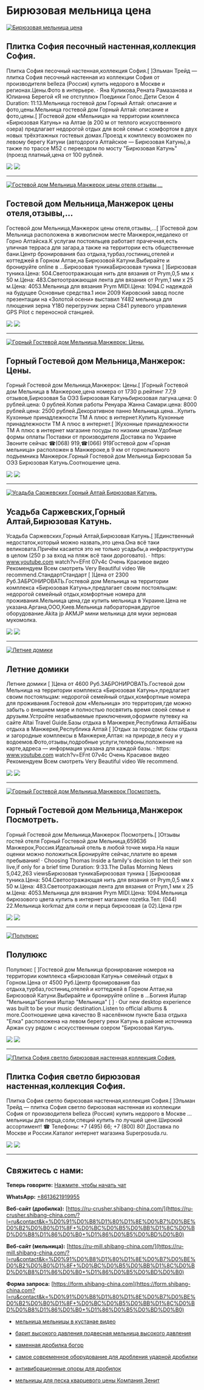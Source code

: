 # Бирюзовая мельница цена

<a href="https://swt.shibang-china.com/?l=ru&img&k=%D0%91%D0%B8%D1%80%D1%8E%D0%B7%D0%BE%D0%B2%D0%B0%D1%8F+%D0%BC%D0%B5%D0%BB%D1%8C%D0%BD%D0%B8%D1%86%D0%B0+%D1%86%D0%B5%D0%BD%D0%B0" target="_blank">![Бирюзовая мельница цена](http://static.shibang-china.com/all-800x300/442.jpg)</a>

## Плитка София песочный настенная,коллекция София.
Плитка София песочный настенная,коллекция София.[ ]Эльман Трейд — плитка София песочный настенная из коллекции София от производителя belleza (Россия) купить недорого в Москве и регионах.Цены.Фото в интерьере.&nbsp;&#0183;&#32;Яна Куликова,Рената Рамазанова и Юлианна Берегой &#171;Я не отступлю&#187; Поединки Голос.Дети Сезон 4 Duration: 11:13.Мельница гостевой дом Горный Алтай: описание и фото,цены.Мельница гостевой дом Горный Алтай: описание и фото,цены.[ ]Гостевой дом &#171;Мельница&#187; на территории комплекса &#171;Бирюзовая Катунь&#187; на Алтае (в 200 м от теплого искусственного озера) предлагает недорогой отдых для всей семьи с комфортом в двух новых трёхэтажных гостевых домах.Проезд к комплексу возможен по левому берегу Катуни (автодорога Алтайское — Бирюзовая Катунь),а также по трассе М52 с переездом по мосту &quot;Бирюзовая Катунь&quot; (проезд платный,цена от 100 рублей.


<a href="https://whatsapp.shibangsoft.com/WhatsApp.php" target="_blank" title="WhatsApp">![](http://static.shibang-china.com/icon/whatsapp.png)</a> <a href="https://swt.shibang-china.com/?l=ru&icon&k=%D0%91%D0%B8%D1%80%D1%8E%D0%B7%D0%BE%D0%B2%D0%B0%D1%8F+%D0%BC%D0%B5%D0%BB%D1%8C%D0%BD%D0%B8%D1%86%D0%B0+%D1%86%D0%B5%D0%BD%D0%B0" target="_blank">![](http://static.shibang-china.com/icon/chat-ru.png)</a>

---

<a href="https://swt.shibang-china.com/?l=ru&img&k=%D0%91%D0%B8%D1%80%D1%8E%D0%B7%D0%BE%D0%B2%D0%B0%D1%8F+%D0%BC%D0%B5%D0%BB%D1%8C%D0%BD%D0%B8%D1%86%D0%B0+%D1%86%D0%B5%D0%BD%D0%B0" target="_blank">![Гостевой дом Мельница,Манжерок цены отеля,отзывы,…](http://static.shibang-china.com/all-800x300/32.jpg)</a>

## Гостевой дом Мельница,Манжерок цены отеля,отзывы,…
Гостевой дом Мельница,Манжерок цены отеля,отзывы,…[ ]Гостевой дом Мельница расположена в живописном месте Манжерок,недалеко от Горно Алтайска.К услугам постояльцев работает прачечная,есть уличная терраса для загара,а также на территории есть общественные бани.Центр бронирования баз отдыха,турбаз,гостиниц,отелей и коттеджей в Горном Алтае,на Бирюзовой Катуни.Выбирайте и бронируйте online в …Бирюзовая туникаБирюзовая туника [ ]Бирюзовая туника.Цена: 504.Светоотражающая нить для вязания от Prym,0,5 мм х 50 м.Цена: 483.Светоотражающая лента для вязания от Prym,1 мм х 25 м.Цена: 4053.Мельница для вязания Prym MIDI.Цена: 1094.С надеждой на будущее Основные средства.1 июн 2009 Кировский завод после презентации на &#171;Золотой осени&#187; выставил Y482 мельница для плющения зерна Y180 перегрузчик зерна С841 рулевого управления GPS Pilot с переносной станцией.


<a href="https://whatsapp.shibangsoft.com/WhatsApp.php" target="_blank" title="WhatsApp">![](http://static.shibang-china.com/icon/whatsapp.png)</a> <a href="https://swt.shibang-china.com/?l=ru&icon&k=%D0%91%D0%B8%D1%80%D1%8E%D0%B7%D0%BE%D0%B2%D0%B0%D1%8F+%D0%BC%D0%B5%D0%BB%D1%8C%D0%BD%D0%B8%D1%86%D0%B0+%D1%86%D0%B5%D0%BD%D0%B0" target="_blank">![](http://static.shibang-china.com/icon/chat-ru.png)</a>

---

<a href="https://swt.shibang-china.com/?l=ru&img&k=%D0%91%D0%B8%D1%80%D1%8E%D0%B7%D0%BE%D0%B2%D0%B0%D1%8F+%D0%BC%D0%B5%D0%BB%D1%8C%D0%BD%D0%B8%D1%86%D0%B0+%D1%86%D0%B5%D0%BD%D0%B0" target="_blank">![Горный Гостевой дом Мельница,Манжерок: Цены.](http://static.shibang-china.com/all-800x300/666.jpg)</a>

## Горный Гостевой дом Мельница,Манжерок: Цены.
Горный Гостевой дом Мельница,Манжерок: Цены.[ ]Горный Гостевой дом Мельница в Манжероке,цена номера от 1730 р.рейтинг 7.7,9 отзывов,Бирюзовая 5а ОЭЗ Бирюзовая Катуньбирюзовая лагуна.цена: 0 рублей.цена: 0 рублей.Копия работы Ренуара Жанна Самари.цена: 8000 рублей.цена: 2500 рублей.Декоративное панно Мельница.цена…Купить Кухонные принадлежности ТМ А плюс в интернет.Купить Кухонные принадлежности ТМ А плюс в интернет.[ ]Кухонные принадлежности ТМ А плюс в интернет магазине посуды по низким ценам.Удобные формы оплаты Поставки от производителя Доставка по Украине Звоните сейчас ☎(068) 919,☎(066) 919Гостевой дом &#171;Горная мельница&#187; расположен в Манжероке,в 9 км от горнолыжного подъемника Манжерок.Горный Гостевой дом Мельница Бирюзовая 5а ОЭЗ Бирюзовая Катунь.Соотношение цена.


<a href="https://whatsapp.shibangsoft.com/WhatsApp.php" target="_blank" title="WhatsApp">![](http://static.shibang-china.com/icon/whatsapp.png)</a> <a href="https://swt.shibang-china.com/?l=ru&icon&k=%D0%91%D0%B8%D1%80%D1%8E%D0%B7%D0%BE%D0%B2%D0%B0%D1%8F+%D0%BC%D0%B5%D0%BB%D1%8C%D0%BD%D0%B8%D1%86%D0%B0+%D1%86%D0%B5%D0%BD%D0%B0" target="_blank">![](http://static.shibang-china.com/icon/chat-ru.png)</a>

---

<a href="https://swt.shibang-china.com/?l=ru&img&k=%D0%91%D0%B8%D1%80%D1%8E%D0%B7%D0%BE%D0%B2%D0%B0%D1%8F+%D0%BC%D0%B5%D0%BB%D1%8C%D0%BD%D0%B8%D1%86%D0%B0+%D1%86%D0%B5%D0%BD%D0%B0" target="_blank">![Усадьба Саржевских,Горный Алтай,Бирюзовая Катунь.](http://static.shibang-china.com/all-800x300/152.jpg)</a>

## Усадьба Саржевских,Горный Алтай,Бирюзовая Катунь.
Усадьба Саржевских,Горный Алтай,Бирюзовая Катунь.[ ]Единственный недостаток,который можно назвать,это цена.Она всё таки великовата.Причём касается это не только усадьбы,а инфраструктуры в целом (250 р за вход на пляж всё таки дороговато).&nbsp;&#0183;&#32;https: www.youtube.com watch?v=EFnt 07v4c Очень Красивое видео Рекомендуем Всем смотреть Very Beautiful video We recommend.СтандартСтандарт [ ]Цена от 2300 Руб.ЗАБРОНИРОВАТЬ.Гостевой дом Мельница на территории комплекса &#171;Бирюзовая Катунь&#187;,предлагает своим постояльцам: недорогой семейный отдых,комфортные номера для проживания.Мельница цена,где купить мельница в Украине.Цена не указана.Аргана,ООО,Киев.Мельница лабораторная,другое оборудование.Akita jp AKМJP мини мельница для муки зерновая мукомолка.


<a href="https://whatsapp.shibangsoft.com/WhatsApp.php" target="_blank" title="WhatsApp">![](http://static.shibang-china.com/icon/whatsapp.png)</a> <a href="https://swt.shibang-china.com/?l=ru&icon&k=%D0%91%D0%B8%D1%80%D1%8E%D0%B7%D0%BE%D0%B2%D0%B0%D1%8F+%D0%BC%D0%B5%D0%BB%D1%8C%D0%BD%D0%B8%D1%86%D0%B0+%D1%86%D0%B5%D0%BD%D0%B0" target="_blank">![](http://static.shibang-china.com/icon/chat-ru.png)</a>

---

<a href="https://swt.shibang-china.com/?l=ru&img&k=%D0%91%D0%B8%D1%80%D1%8E%D0%B7%D0%BE%D0%B2%D0%B0%D1%8F+%D0%BC%D0%B5%D0%BB%D1%8C%D0%BD%D0%B8%D1%86%D0%B0+%D1%86%D0%B5%D0%BD%D0%B0" target="_blank">![Летние домики](http://static.shibang-china.com/all-800x300/902.jpg)</a>

## Летние домики
Летние домики [ ]Цена от 4600 Руб.ЗАБРОНИРОВАТЬ.Гостевой дом Мельница на территории комплекса &#171;Бирюзовая Катунь&#187;,предлагает своим постояльцам: недорогой семейный отдых,комфортные номера для проживания.Гостевой дом &#171;Мельница&#187; это территория,где можно забыть о внешнем мире и полностью посвятить время своей семье и друзьям.Устройте незабываемые приключения,оформите путевку на сайте Altai Travel Guide.Базы отдыха в Манжерке,Республика АлтайБазы отдыха в Манжерке,Республика Алтай [ ]Отдых за городом: базы отдыха и загородные комплексы в Манжерке,Алтая: на природе,в лесу и у водоемов.Фото,отзывы,подробные услуги,телефоны,положение на карте,адреса — информация указана для каждой базы.&nbsp;&#0183;&#32;https: www.youtube.com watch?v=EFnt 07v4c Очень Красивое видео Рекомендуем Всем смотреть Very Beautiful video We recommend.


<a href="https://whatsapp.shibangsoft.com/WhatsApp.php" target="_blank" title="WhatsApp">![](http://static.shibang-china.com/icon/whatsapp.png)</a> <a href="https://swt.shibang-china.com/?l=ru&icon&k=%D0%91%D0%B8%D1%80%D1%8E%D0%B7%D0%BE%D0%B2%D0%B0%D1%8F+%D0%BC%D0%B5%D0%BB%D1%8C%D0%BD%D0%B8%D1%86%D0%B0+%D1%86%D0%B5%D0%BD%D0%B0" target="_blank">![](http://static.shibang-china.com/icon/chat-ru.png)</a>

---

<a href="https://swt.shibang-china.com/?l=ru&img&k=%D0%91%D0%B8%D1%80%D1%8E%D0%B7%D0%BE%D0%B2%D0%B0%D1%8F+%D0%BC%D0%B5%D0%BB%D1%8C%D0%BD%D0%B8%D1%86%D0%B0+%D1%86%D0%B5%D0%BD%D0%B0" target="_blank">![Горный Гостевой дом Мельница,Манжерок Посмотреть.](http://static.shibang-china.com/all-800x300/677.jpg)</a>

## Горный Гостевой дом Мельница,Манжерок Посмотреть.
Горный Гостевой дом Мельница,Манжерок Посмотреть.[ ]Отзывы гостей отеля Горный Гостевой дом Мельница,659636 Манжерок,Россия.Идеальный отель в любой точке мира.На наши оценки можно положиться.Бронируйте сейчас,платите во время пребывания!&nbsp;&#0183;&#32;Choosing Thomas Inside a family's decision to let their son live,if only for a brief time Duration: 9:33.The Dallas Morning News 5,042,263 viewsБирюзовая туникаБирюзовая туника [ ]Бирюзовая туника.Цена: 504.Светоотражающая нить для вязания от Prym,0,5 мм х 50 м.Цена: 483.Светоотражающая лента для вязания от Prym,1 мм х 25 м.Цена: 4053.Мельница для вязания Prym MIDI.Цена: 1094.Мельница бирюзового цвета купить в интернет магазине rozetka.Тел: (044) 22.Мельница korkmaz для соли и перца бирюзовая (a 02).Цена грн


<a href="https://whatsapp.shibangsoft.com/WhatsApp.php" target="_blank" title="WhatsApp">![](http://static.shibang-china.com/icon/whatsapp.png)</a> <a href="https://swt.shibang-china.com/?l=ru&icon&k=%D0%91%D0%B8%D1%80%D1%8E%D0%B7%D0%BE%D0%B2%D0%B0%D1%8F+%D0%BC%D0%B5%D0%BB%D1%8C%D0%BD%D0%B8%D1%86%D0%B0+%D1%86%D0%B5%D0%BD%D0%B0" target="_blank">![](http://static.shibang-china.com/icon/chat-ru.png)</a>

---

<a href="https://swt.shibang-china.com/?l=ru&img&k=%D0%91%D0%B8%D1%80%D1%8E%D0%B7%D0%BE%D0%B2%D0%B0%D1%8F+%D0%BC%D0%B5%D0%BB%D1%8C%D0%BD%D0%B8%D1%86%D0%B0+%D1%86%D0%B5%D0%BD%D0%B0" target="_blank">![Полулюкс](http://static.shibang-china.com/all-800x300/777.jpg)</a>

## Полулюкс
Полулюкс [ ]Гостевой дом Мельница бронирование номеров на территории комплекса &#171;Бирюзовая Катунь&#187; семейный отдых в Горном.Цена от 4500 Руб.Центр бронирования баз отдыха,турбаз,гостиниц,отелей и коттеджей в Горном Алтае,на Бирюзовой Катуни.Выбирайте и бронируйте online в …Богиня Иштар &quot;Мельница&quot;Богиня Иштар &quot;Мельница&quot; [ ]&nbsp;&#0183;&#32;Our new desktop experience was built to be your music destination.Listen to official albums &amp; more.Соотношение цена качество В населённом пункте База отдыха &quot;Елка&quot; расположена на левом берегу реки Катунь в районе источника Аржан суу рядом с искусственным озером &quot;Бирюзовая Катунь.


<a href="https://whatsapp.shibangsoft.com/WhatsApp.php" target="_blank" title="WhatsApp">![](http://static.shibang-china.com/icon/whatsapp.png)</a> <a href="https://swt.shibang-china.com/?l=ru&icon&k=%D0%91%D0%B8%D1%80%D1%8E%D0%B7%D0%BE%D0%B2%D0%B0%D1%8F+%D0%BC%D0%B5%D0%BB%D1%8C%D0%BD%D0%B8%D1%86%D0%B0+%D1%86%D0%B5%D0%BD%D0%B0" target="_blank">![](http://static.shibang-china.com/icon/chat-ru.png)</a>

---

<a href="https://swt.shibang-china.com/?l=ru&img&k=%D0%91%D0%B8%D1%80%D1%8E%D0%B7%D0%BE%D0%B2%D0%B0%D1%8F+%D0%BC%D0%B5%D0%BB%D1%8C%D0%BD%D0%B8%D1%86%D0%B0+%D1%86%D0%B5%D0%BD%D0%B0" target="_blank">![Плитка София светло бирюзовая настенная,коллекция София.](http://static.shibang-china.com/all-800x300/1001.jpg)</a>

## Плитка София светло бирюзовая настенная,коллекция София.
Плитка София светло бирюзовая настенная,коллекция София.[ ]Эльман Трейд — плитка София светло бирюзовая настенная из коллекции София от производителя belleza (Россия) купить недорого в Москве …мельницы для перца,соли,специй купить по лучшей цене.Широкий ассортимент! ☎ Телефоны: +7 (495) 66; +7 (800) 80! Доставка по Москве и России.Каталог интернет магазина Superposuda.ru.

<a href="https://whatsapp.shibangsoft.com/WhatsApp.php" target="_blank" title="WhatsApp">![](http://static.shibang-china.com/icon/whatsapp.png)</a> <a href="https://swt.shibang-china.com/?l=ru&icon&k=%D0%91%D0%B8%D1%80%D1%8E%D0%B7%D0%BE%D0%B2%D0%B0%D1%8F+%D0%BC%D0%B5%D0%BB%D1%8C%D0%BD%D0%B8%D1%86%D0%B0+%D1%86%D0%B5%D0%BD%D0%B0" target="_blank">![](http://static.shibang-china.com/icon/chat-ru.png)</a>

---
## Свяжитесь с нами:

**Теперь говорите:** [Нажмите, чтобы начать чат](https://swt.shibang-china.com?l=ru&contact&k=%D0%91%D0%B8%D1%80%D1%8E%D0%B7%D0%BE%D0%B2%D0%B0%D1%8F+%D0%BC%D0%B5%D0%BB%D1%8C%D0%BD%D0%B8%D1%86%D0%B0+%D1%86%D0%B5%D0%BD%D0%B0)

**WhatsApp:**  [+8613621919955](https://whatsapp.shibangsoft.com/WhatsApp.php)

**Веб-сайт (дробилка):** [https://ru-crusher.shibang-china.com/](https://ru-crusher.shibang-china.com/?l=ru&contact&k=%D0%91%D0%B8%D1%80%D1%8E%D0%B7%D0%BE%D0%B2%D0%B0%D1%8F+%D0%BC%D0%B5%D0%BB%D1%8C%D0%BD%D0%B8%D1%86%D0%B0+%D1%86%D0%B5%D0%BD%D0%B0)

**Веб-сайт (мельница):** [https://ru-mill.shibang-china.com/](https://ru-mill.shibang-china.com/?l=ru&contact&k=%D0%91%D0%B8%D1%80%D1%8E%D0%B7%D0%BE%D0%B2%D0%B0%D1%8F+%D0%BC%D0%B5%D0%BB%D1%8C%D0%BD%D0%B8%D1%86%D0%B0+%D1%86%D0%B5%D0%BD%D0%B0)

**Форма запроса:** [https://form.shibang-china.com](https://form.shibang-china.com?l=ru&contact&k=%D0%91%D0%B8%D1%80%D1%8E%D0%B7%D0%BE%D0%B2%D0%B0%D1%8F+%D0%BC%D0%B5%D0%BB%D1%8C%D0%BD%D0%B8%D1%86%D0%B0+%D1%86%D0%B5%D0%BD%D0%B0)

* [мельница мельницы в кустанае видео](../110/%D0%BC%D0%B5%D0%BB%D1%8C%D0%BD%D0%B8%D1%86%D0%B0%20%D0%BC%D0%B5%D0%BB%D1%8C%D0%BD%D0%B8%D1%86%D1%8B%20%D0%B2%20%D0%BA%D1%83%D1%81%D1%82%D0%B0%D0%BD%D0%B0%D0%B5%20%D0%B2%D0%B8%D0%B4%D0%B5%D0%BE.md)

* [барит высокого давления подвесная мельница высокого давления](../119/%D0%B1%D0%B0%D1%80%D0%B8%D1%82%20%D0%B2%D1%8B%D1%81%D0%BE%D0%BA%D0%BE%D0%B3%D0%BE%20%D0%B4%D0%B0%D0%B2%D0%BB%D0%B5%D0%BD%D0%B8%D1%8F%20%D0%BF%D0%BE%D0%B4%D0%B2%D0%B5%D1%81%D0%BD%D0%B0%D1%8F%20%D0%BC%D0%B5%D0%BB%D1%8C%D0%BD%D0%B8%D1%86%D0%B0%20%D0%B2%D1%8B%D1%81%D0%BE%D0%BA%D0%BE%D0%B3%D0%BE%20%D0%B4%D0%B0%D0%B2%D0%BB%D0%B5%D0%BD%D0%B8%D1%8F.md)

* [каменная дробилка богор](../110/%D0%BA%D0%B0%D0%BC%D0%B5%D0%BD%D0%BD%D0%B0%D1%8F%20%D0%B4%D1%80%D0%BE%D0%B1%D0%B8%D0%BB%D0%BA%D0%B0%20%D0%B1%D0%BE%D0%B3%D0%BE%D1%80.md)

* [самое современное оборудование для дробления ударной дробилки](../118/%D1%81%D0%B0%D0%BC%D0%BE%D0%B5%20%D1%81%D0%BE%D0%B2%D1%80%D0%B5%D0%BC%D0%B5%D0%BD%D0%BD%D0%BE%D0%B5%20%D0%BE%D0%B1%D0%BE%D1%80%D1%83%D0%B4%D0%BE%D0%B2%D0%B0%D0%BD%D0%B8%D0%B5%20%D0%B4%D0%BB%D1%8F%20%D0%B4%D1%80%D0%BE%D0%B1%D0%BB%D0%B5%D0%BD%D0%B8%D1%8F%20%D1%83%D0%B4%D0%B0%D1%80%D0%BD%D0%BE%D0%B9%20%D0%B4%D1%80%D0%BE%D0%B1%D0%B8%D0%BB%D0%BA%D0%B8.md)

* [антивибрационные опоры для дробилок](../119/%D0%B0%D0%BD%D1%82%D0%B8%D0%B2%D0%B8%D0%B1%D1%80%D0%B0%D1%86%D0%B8%D0%BE%D0%BD%D0%BD%D1%8B%D0%B5%20%D0%BE%D0%BF%D0%BE%D1%80%D1%8B%20%D0%B4%D0%BB%D1%8F%20%D0%B4%D1%80%D0%BE%D0%B1%D0%B8%D0%BB%D0%BE%D0%BA.md)

* [мельницы для песка кварцевого цены Компания Зенит](../111/%D0%BC%D0%B5%D0%BB%D1%8C%D0%BD%D0%B8%D1%86%D1%8B%20%D0%B4%D0%BB%D1%8F%20%D0%BF%D0%B5%D1%81%D0%BA%D0%B0%20%D0%BA%D0%B2%D0%B0%D1%80%D1%86%D0%B5%D0%B2%D0%BE%D0%B3%D0%BE%20%D1%86%D0%B5%D0%BD%D1%8B%20%D0%9A%D0%BE%D0%BC%D0%BF%D0%B0%D0%BD%D0%B8%D1%8F%20%D0%97%D0%B5%D0%BD%D0%B8%D1%82.md)